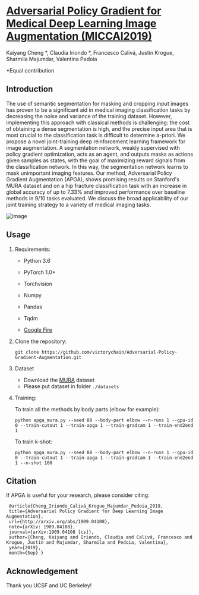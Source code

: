 # [Adversarial Policy Gradient for Medical Deep Learning Image Augmentation (MICCAI2019)](https://arxiv.org/abs/1909.04108)

Kaiyang Cheng *, Claudia Iriondo *, Francesco Calivá,  Justin Krogue, Sharmila Majumdar, Valentina Pedoia

*Equal contribution

## Introduction

The use of semantic segmentation for masking and cropping input images has proven to be a significant aid in medical imaging classification tasks by decreasing the noise and variance of the training dataset. However, implementing this approach with classical methods is challenging: the cost of obtaining a dense segmentation is high, and the precise input area that is most crucial to the classification task is difficult to determine a-priori. We propose a novel joint-training deep reinforcement learning framework for image augmentation. A segmentation network, weakly supervised with policy gradient optimization, acts as an agent, and outputs masks as actions given samples as states, with the goal of maximizing reward signals from the classification network. In this way, the segmentation network learns to mask unimportant imaging features. Our method, Adversarial Policy Gradient Augmentation (APGA), shows promising results on Stanford's MURA dataset and on a hip fracture classification task with an increase in global accuracy of up to 7.33% and improved performance over baseline methods in 9/10 tasks evaluated. We discuss the broad applicability of our joint training strategy to a variety of medical imaging tasks.

![image]()

## Usage

1. Requirements:

   - Python 3.6

   - PyTorch 1.0+

   - Torchvision

   - Numpy

   - Pandas

   - Tqdm

   - [Google Fire](https://github.com/google/python-fire)

     

2. Clone the repository:

   ```shell
   git clone https://github.com/victorychain/Adversarial-Policy-Gradient-Augmentation.git
   ```

3. Dataset

   - Download the [MURA](https://stanfordmlgroup.github.io/competitions/mura/) dataset
   - Please put dataset in folder `./datasets`

4. Training:

   To train all the methods by body parts (elbow for example):

   ```shell
   python apga_mura.py --seed 88 --body-part elbow --n-runs 1 --gpu-id 0 --train-cutout 1 --train-apga 1 --train-gradcam 1 --train-end2end 1
   ```

   To train k-shot:

   ```shell
   python apga_mura.py --seed 88 --body-part elbow --n-runs 1 --gpu-id 0 --train-cutout 1 --train-apga 1 --train-gradcam 1 --train-end2end 1 --n-shot 100
   ```

   

## Citation

If APGA is useful for your research, please consider citing:

```
 @article{Cheng_Iriondo_Calivá_Krogue_Majumdar_Pedoia_2019, 
 title={Adversarial Policy Gradient for Deep Learning Image Augmentation}, 
 url={http://arxiv.org/abs/1909.04108}, 
 note={arXiv: 1909.04108}, 
 journal={arXiv:1909.04108 [cs]}, 
 author={Cheng, Kaiyang and Iriondo, Claudia and Calivá, Francesco and Krogue, Justin and Majumdar, Sharmila and Pedoia, Valentina}, 
 year={2019}, 
 month={Sep} }

```

## Acknowledgement

Thank you UCSF and UC Berkeley!